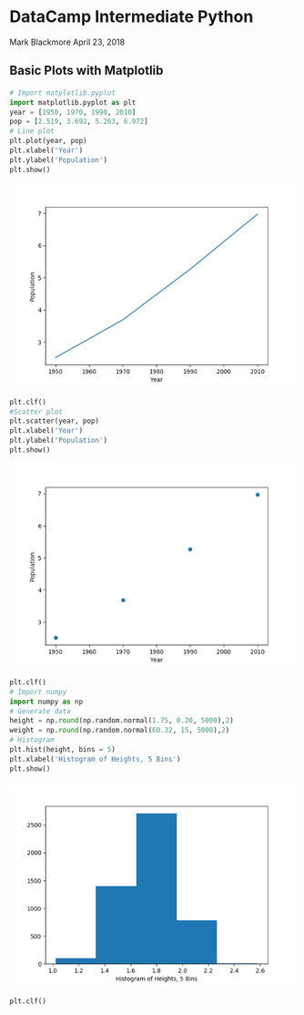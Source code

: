 DataCamp Intermediate Python
================
Mark Blackmore
April 23, 2018

Basic Plots with Matplotlib
---------------------------

``` python
# Import matplotlib.pyplot
import matplotlib.pyplot as plt
year = [1950, 1970, 1990, 2010]
pop = [2.519, 3.692, 5.263, 6.972]
# Line plot
plt.plot(year, pop)
plt.xlabel('Year')
plt.ylabel('Population')
plt.show()
```

![](datacamp_intermediate_python_files/figure-markdown_github-ascii_identifiers/unnamed-chunk-1-1.png)

``` python
plt.clf()
#Scatter plot
plt.scatter(year, pop)
plt.xlabel('Year')
plt.ylabel('Population')
plt.show()
```

![](datacamp_intermediate_python_files/figure-markdown_github-ascii_identifiers/unnamed-chunk-1-2.png)

``` python
plt.clf()
# Import numpy
import numpy as np
# Generate data
height = np.round(np.random.normal(1.75, 0.20, 5000),2)
weight = np.round(np.random.normal(60.32, 15, 5000),2)
# Histogram
plt.hist(height, bins = 5)
plt.xlabel('Histogram of Heights, 5 Bins')
plt.show()
```

![](datacamp_intermediate_python_files/figure-markdown_github-ascii_identifiers/unnamed-chunk-1-3.png)

``` python
plt.clf()
```
